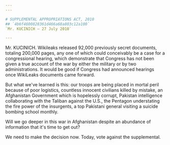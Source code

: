 ```yaml
---
---

# SUPPLEMENTAL APPROPRIATIONS ACT, 2010
## `4b6f4600828361d466a68a803c12a100`
`Mr. KUCINICH — 27 July 2010`

---
```



Mr. KUCINICH. Wikileaks released 92,000 previously secret documents, 
totaling 200,000 pages, any one of which could conceivably be a case 
for a congressional hearing, which demonstrate that Congress has not 
been given a true account of the war by either the military or by two 
administrations. It would be good if Congress had announced hearings 
once WikiLeaks documents came forward.

But what we've learned is this: our troops are being placed in mortal 
peril because of poor logistics, countless innocent civilians killed by 
mistake, an Afghanistan Government which is hopelessly corrupt, 
Pakistan intelligence collaborating with the Taliban against the U.S., 
the Pentagon understating the fire power of the insurgents, a top 
Pakistani general visiting a suicide bombing school monthly.

Will we go deeper in this war in Afghanistan despite an abundance of 
information that it's time to get out?

We need to make the decision now. Today, vote against the 
supplemental.